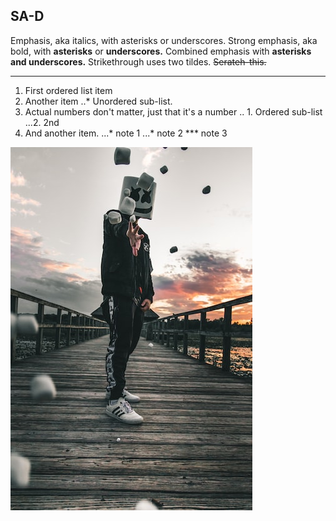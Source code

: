 ## SA-D

Emphasis, aka italics, with asterisks or underscores.
Strong emphasis, aka bold, with **asterisks** or **underscores.**
Combined emphasis with **asterisks and underscores.**
Strikethrough uses two tildes. ~~Serateh-this.~~

---

1. First ordered list item
2. Another item
  ..* Unordered sub-list.
3. Actual numbers don't matter, just that it's a number
  .. 1. Ordered sub-list
  ...2. 2nd
4. And another item.
  ...* note 1
  ...* note 2
  ***  note 3

![nkust](nkust.png "高科大")
